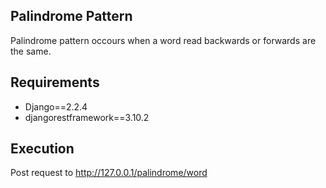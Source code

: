 ## Palindrome Pattern

Palindrome pattern occours when a word read backwards or forwards are the same.

## Requirements

- Django==2.2.4
- djangorestframework==3.10.2

## Execution

Post request to http://127.0.0.1/palindrome/word



